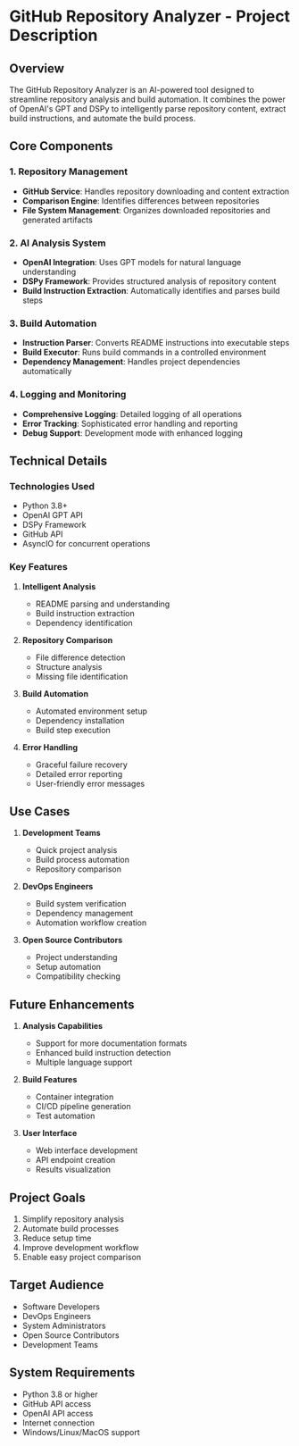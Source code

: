 # GitHub Repository Analyzer - Project Description

## Overview
The GitHub Repository Analyzer is an AI-powered tool designed to streamline repository analysis and build automation. It combines the power of OpenAI's GPT and DSPy to intelligently parse repository content, extract build instructions, and automate the build process.

## Core Components

### 1. Repository Management
- **GitHub Service**: Handles repository downloading and content extraction
- **Comparison Engine**: Identifies differences between repositories
- **File System Management**: Organizes downloaded repositories and generated artifacts

### 2. AI Analysis System
- **OpenAI Integration**: Uses GPT models for natural language understanding
- **DSPy Framework**: Provides structured analysis of repository content
- **Build Instruction Extraction**: Automatically identifies and parses build steps

### 3. Build Automation
- **Instruction Parser**: Converts README instructions into executable steps
- **Build Executor**: Runs build commands in a controlled environment
- **Dependency Management**: Handles project dependencies automatically

### 4. Logging and Monitoring
- **Comprehensive Logging**: Detailed logging of all operations
- **Error Tracking**: Sophisticated error handling and reporting
- **Debug Support**: Development mode with enhanced logging

## Technical Details

### Technologies Used
- Python 3.8+
- OpenAI GPT API
- DSPy Framework
- GitHub API
- AsyncIO for concurrent operations

### Key Features
1. **Intelligent Analysis**
   - README parsing and understanding
   - Build instruction extraction
   - Dependency identification

2. **Repository Comparison**
   - File difference detection
   - Structure analysis
   - Missing file identification

3. **Build Automation**
   - Automated environment setup
   - Dependency installation
   - Build step execution

4. **Error Handling**
   - Graceful failure recovery
   - Detailed error reporting
   - User-friendly error messages

## Use Cases

1. **Development Teams**
   - Quick project analysis
   - Build process automation
   - Repository comparison

2. **DevOps Engineers**
   - Build system verification
   - Dependency management
   - Automation workflow creation

3. **Open Source Contributors**
   - Project understanding
   - Setup automation
   - Compatibility checking

## Future Enhancements

1. **Analysis Capabilities**
   - Support for more documentation formats
   - Enhanced build instruction detection
   - Multiple language support

2. **Build Features**
   - Container integration
   - CI/CD pipeline generation
   - Test automation

3. **User Interface**
   - Web interface development
   - API endpoint creation
   - Results visualization

## Project Goals
1. Simplify repository analysis
2. Automate build processes
3. Reduce setup time
4. Improve development workflow
5. Enable easy project comparison

## Target Audience
- Software Developers
- DevOps Engineers
- System Administrators
- Open Source Contributors
- Development Teams

## System Requirements
- Python 3.8 or higher
- GitHub API access
- OpenAI API access
- Internet connection
- Windows/Linux/MacOS support 